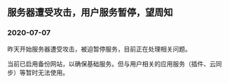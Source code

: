 ## 服务器遭受攻击，用户服务暂停，望周知

### 2020-07-07

昨天开始服务器遭受攻击，被迫暂停服务，目前正在处理相关问题。

当前已启用备份网站，以确保基础服务。但与用户相关的应用服务（插件、云同步）等暂时无法使用。